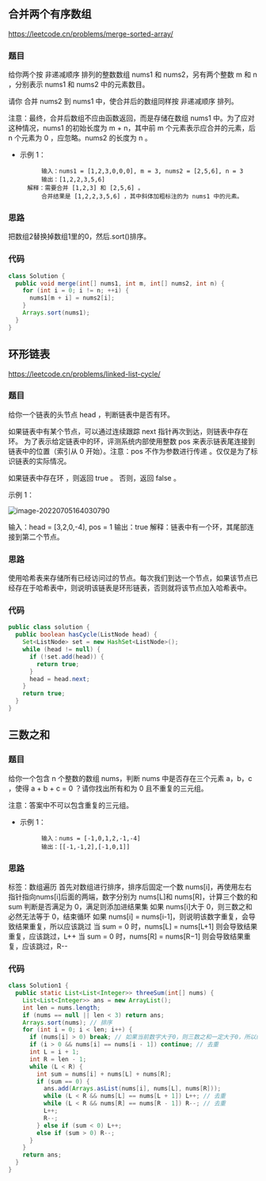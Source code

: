 ## 合并两个有序数组

https://leetcode.cn/problems/merge-sorted-array/

### 题目

给你两个按 非递减顺序 排列的整数数组 nums1 和 nums2，另有两个整数 m 和 n ，分别表示 nums1 和 nums2 中的元素数目。

请你 合并 nums2 到 nums1 中，使合并后的数组同样按 非递减顺序 排列。

注意：最终，合并后数组不应由函数返回，而是存储在数组 nums1 中。为了应对这种情况，nums1 的初始长度为 m + n，其中前 m 个元素表示应合并的元素，后 n 个元素为 0 ，应忽略。nums2 的长度为 n 。



- 示例 1：

			输入：nums1 = [1,2,3,0,0,0], m = 3, nums2 = [2,5,6], n = 3
			输出：[1,2,2,3,5,6]
		解释：需要合并 [1,2,3] 和 [2,5,6] 。
			合并结果是 [1,2,2,3,5,6] ，其中斜体加粗标注的为 nums1 中的元素。

### 思路

把数组2替换掉数组1里的0，然后.sort()排序。

### 代码

```java
class Solution {
  public void merge(int[] nums1, int m, int[] nums2, int n) {
    for (int i = 0; i != n; ++i) {
      nums1[m + i] = nums2[i];
    }
    Arrays.sort(nums1);
  }
}
```

## 环形链表

https://leetcode.cn/problems/linked-list-cycle/

### 题目

给你一个链表的头节点 head ，判断链表中是否有环。

如果链表中有某个节点，可以通过连续跟踪 next 指针再次到达，则链表中存在环。 为了表示给定链表中的环，评测系统内部使用整数 pos 来表示链表尾连接到链表中的位置（索引从 0 开始）。注意：pos 不作为参数进行传递 。仅仅是为了标识链表的实际情况。

如果链表中存在环 ，则返回 true 。 否则，返回 false 。



示例 1：

![image-20220705164030790](https://pic.imgdb.cn/item/62c3f9085be16ec74aa41917.png)

输入：head = [3,2,0,-4], pos = 1
输出：true
解释：链表中有一个环，其尾部连接到第二个节点。

### 思路

使用哈希表来存储所有已经访问过的节点。每次我们到达一个节点，如果该节点已经存在于哈希表中，则说明该链表是环形链表，否则就将该节点加入哈希表中。

### 代码

```java
public class solution {
  public boolean hasCycle(ListNode head) {
    Set<ListNode> set = new HashSet<ListNode>();
    while (head != null) {
      if (!set.add(head)) {
        return true;
      }
      head = head.next;
    }
    return true;
  }
}
```



## 三数之和

### 题目

给你一个包含 n 个整数的数组 nums，判断 nums 中是否存在三个元素 a，b，c ，使得 a + b + c = 0 ？请你找出所有和为 0 且不重复的三元组。

注意：答案中不可以包含重复的三元组。



- 示例 1：

			输入：nums = [-1,0,1,2,-1,-4]
			输出：[[-1,-1,2],[-1,0,1]]

### 思路

标签：数组遍历
首先对数组进行排序，排序后固定一个数 nums[i]，再使用左右指针指向nums[i]后面的两端，数字分别为 nums[L]和 nums[R]，计算三个数的和 sum 判断是否满足为 0，满足则添加进结果集
如果 nums[i]大于 0，则三数之和必然无法等于 0，结束循环
如果 nums[i] = nums[i-1]，则说明该数字重复，会导致结果重复，所以应该跳过
当 sum = 0 时，nums[L] = nums[L+1] 则会导致结果重复，应该跳过，L++
当 sum = 0 时，nums[R] = nums[R−1] 则会导致结果重复，应该跳过，R--



### 代码

```java
class Solution1 {
  public static List<List<Integer>> threeSum(int[] nums) {
    List<List<Integer>> ans = new ArrayList();
    int len = nums.length;
    if (nums == null || len < 3) return ans;
    Arrays.sort(nums); // 排序
    for (int i = 0; i < len; i++) {
      if (nums[i] > 0) break; // 如果当前数字大于0，则三数之和一定大于0，所以结束循环
      if (i > 0 && nums[i] == nums[i - 1]) continue; // 去重
      int L = i + 1;
      int R = len - 1;
      while (L < R) {
        int sum = nums[i] + nums[L] + nums[R];
        if (sum == 0) {
          ans.add(Arrays.asList(nums[i], nums[L], nums[R]));
          while (L < R && nums[L] == nums[L + 1]) L++; // 去重
          while (L < R && nums[R] == nums[R - 1]) R--; // 去重
          L++;
          R--;
        } else if (sum < 0) L++;
        else if (sum > 0) R--;
      }
    }
    return ans;
  }
}

```

